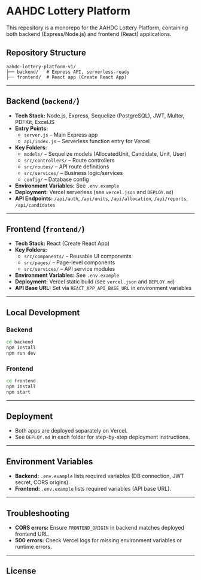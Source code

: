 # AAHDC Lottery Platform

This repository is a monorepo for the AAHDC Lottery Platform, containing both backend (Express/Node.js) and frontend (React) applications.

## Repository Structure

```
aahdc-lottery-platform-v1/
├── backend/   # Express API, serverless-ready
├── frontend/  # React app (Create React App)
```

---

## Backend (`backend/`)

- **Tech Stack:** Node.js, Express, Sequelize (PostgreSQL), JWT, Multer, PDFKit, ExcelJS
- **Entry Points:**
  - `server.js` – Main Express app
  - `api/index.js` – Serverless function entry for Vercel
- **Key Folders:**
  - `models/` – Sequelize models (AllocatedUnit, Candidate, Unit, User)
  - `src/controllers/` – Route controllers
  - `src/routes/` – API route definitions
  - `src/services/` – Business logic/services
  - `config/` – Database config
- **Environment Variables:** See `.env.example`
- **Deployment:** Vercel serverless (see `vercel.json` and `DEPLOY.md`)
- **API Endpoints:** `/api/auth`, `/api/units`, `/api/allocation`, `/api/reports`, `/api/candidates`

---

## Frontend (`frontend/`)

- **Tech Stack:** React (Create React App)
- **Key Folders:**
  - `src/components/` – Reusable UI components
  - `src/pages/` – Page-level components
  - `src/services/` – API service modules
- **Environment Variables:** See `.env.example`
- **Deployment:** Vercel static build (see `vercel.json` and `DEPLOY.md`)
- **API Base URL:** Set via `REACT_APP_API_BASE_URL` in environment variables

---

## Local Development

### Backend

```bash
cd backend
npm install
npm run dev
```

### Frontend

```bash
cd frontend
npm install
npm start
```

---

## Deployment

- Both apps are deployed separately on Vercel.
- See `DEPLOY.md` in each folder for step-by-step deployment instructions.

---

## Environment Variables

- **Backend:** `.env.example` lists required variables (DB connection, JWT secret, CORS origins).
- **Frontend:** `.env.example` lists required variables (API base URL).

---

## Troubleshooting

- **CORS errors:** Ensure `FRONTEND_ORIGIN` in backend matches deployed frontend URL.
- **500 errors:** Check Vercel logs for missing environment variables or runtime errors.

---

## License


